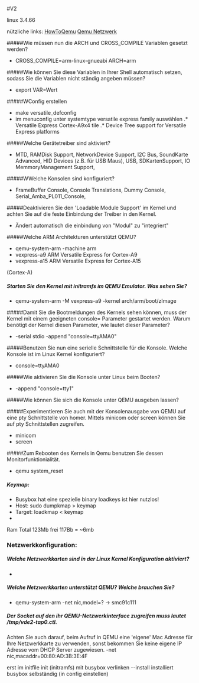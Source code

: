 #V2

linux 3.4.66

nützliche links:
[HowToQemu](http://fedoraproject.org/wiki/Architectures/ARM/HowToQemu)
[Qemu Netzwerk](http://qemu-buch.de/de/index.php/QEMU-KVM-Buch/_Netzwerkoptionen)

#####Wie müssen nun die ARCH und CROSS_COMPILE Variablen gesetzt werden? 
* CROSS_COMPILE=arm-linux-gnueabi ARCH=arm

#####Wie können Sie diese Variablen in Ihrer Shell automatisch setzen, sodass Sie die Variablen nicht ständig angeben müssen? 
* export VAR=Wert

#####WConfig erstellen
* make versatile_defconfig
* im menuconfig unter systemtype versatile express family auswählen
.* Versatile Express Cortex-A9x4 tile 
.* Device Tree support for Versatile Express platforms

#####Welche Gerätetreiber sind aktiviert? 
* MTD, RAMDisk Support, NetworkDevice Support, I2C Bus, SoundKarte Advanced, HID Devices (z.B. für USB Maus), USB, SDKartenSupport, IO MemmoryManagement Support,

#####WWelche Konsolen sind konfiguriert? 
* FrameBuffer Console, Console Translations, Dummy Console, Serial_Amba_PL011_Console,

#####Deaktivieren Sie den 'Loadable Module Support' im Kernel und achten Sie auf die feste Einbindung der Treiber in den Kernel. 
* Ändert automatisch die einbindung von "Modul" zu "integriert"

#####Welche ARM Architekturen unterstützt QEMU? 
* qemu-system-arm -machine arm
* vexpress-a9          ARM Versatile Express for Cortex-A9
* vexpress-a15         ARM Versatile Express for Cortex-A15

(Cortex-A)

##### Starten Sie den Kernel mit initramfs im QEMU Emulator. Was sehen Sie?
* qemu-system-arm -M vexpress-a9 -kernel arch/arm/boot/zImage 

#####Damit Sie die Bootmeldungen des Kernels sehen können, muss der Kernel mit einem geeigneten console= Parameter gestartet werden. Warum benötigt der Kernel diesen Parameter, wie lautet dieser Parameter? 
* -serial stdio -append "console=ttyAMA0"

#####Benutzen Sie nun eine serielle Schnittstelle für die Konsole. Welche Konsole ist im Linux Kernel konfiguriert?
* console=ttyAMA0

#####Wie aktivieren Sie die Konsole unter Linux beim Booten?
* -append "console=tty1"

#####Wie können Sie sich die Konsole unter QEMU ausgeben lassen?

#####Experimentieren Sie auch mit der Konsolenausgabe von QEMU auf eine pty Schnittstelle von homer. Mittels minicom oder screen können Sie auf pty Schnittstellen zugreifen. 
* minicom
* screen

#####Zum Rebooten des Kernels in Qemu benutzen Sie dessen Monitorfunktionialität. 
* qemu system_reset


##### Keymap:
* Busybox hat eine spezielle binary  loadkeys ist hier nutzlos!
* Host: sudo dumpkmap > keymap
* Target: loadkmap < keymap
* 

Ram Total 123Mb
frei 117Bb
= ~6mb

### Netzwerkkonfiguration:
##### Welche Netzwerkkarten sind in der Linux Kernel Konfiguration aktiviert?
* 

##### Welche Netzwerkkarten unterstützt QEMU? Welche brauchen Sie?
* qemu-system-arm -net nic,model=? -> smc91c111

##### Der Socket auf den ihr QEMU-Netzwerkinterface zugreifen muss lautet /tmp/vde2-tap0.ctl. 
Achten Sie auch darauf, beim Aufruf in QEMU eine 'eigene' Mac Adresse für Ihre Netzwerkkarte zu verwenden, sonst bekommen Sie keine eigene IP Adresse vom DHCP Server zugewiesen.
-net nic,macaddr=00:80:AD:3B:3E:4F

erst im initfile init (initramfs) mit busybox verlinken
--install installiert busybox selbständig (in config einstellen)






